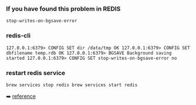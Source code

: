 ### If you have found this problem in REDIS
``
stop-writes-on-bgsave-error
``

### redis-cli
``
127.0.0.1:6379> CONFIG SET dir /data/tmp
OK
127.0.0.1:6379> CONFIG SET dbfilename temp.rdb
OK
127.0.0.1:6379> BGSAVE
Background saving started
127.0.0.1:6379> CONFIG SET stop-writes-on-bgsave-error no
``

### restart redis service

``
brew services stop redis
brew services start redis
``

➡️ [reference](https://gist.github.com/kapkaev/4619127)
